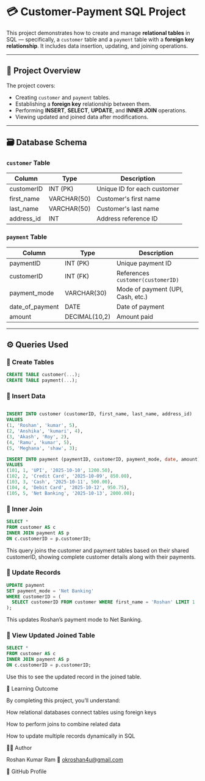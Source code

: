 # 💳 Customer-Payment SQL Project

This project demonstrates how to create and manage **relational tables** in SQL — specifically, a `customer` table and a `payment` table with a **foreign key relationship**. It includes data insertion, updating, and joining operations.

---

## 🧾 Project Overview

The project covers:
- Creating `customer` and `payment` tables.
- Establishing a **foreign key** relationship between them.
- Performing **INSERT**, **SELECT**, **UPDATE**, and **INNER JOIN** operations.
- Viewing updated and joined data after modifications.

---

## 🗃️ Database Schema

### `customer` Table
| Column       | Type         | Description                 |
|---------------|--------------|-----------------------------|
| customerID    | INT (PK)     | Unique ID for each customer |
| first_name    | VARCHAR(50)  | Customer's first name       |
| last_name     | VARCHAR(50)  | Customer's last name        |
| address_id    | INT          | Address reference ID        |

### `payment` Table
| Column         | Type          | Description                         |
|----------------|---------------|-------------------------------------|
| paymentID      | INT (PK)      | Unique payment ID                   |
| customerID     | INT (FK)      | References `customer(customerID)`   |
| payment_mode   | VARCHAR(30)   | Mode of payment (UPI, Cash, etc.)   |
| date_of_payment| DATE          | Date of payment                     |
| amount         | DECIMAL(10,2) | Amount paid                         |

---

## ⚙️ Queries Used

### 🔹 Create Tables
```sql
CREATE TABLE customer(...);
CREATE TABLE payment(...);
```
### 🔹 Insert Data
```sql

INSERT INTO customer (customerID, first_name, last_name, address_id)
VALUES
(1, 'Roshan', 'kumar', 5),			
(2, 'Anshika', 'kumari', 4),
(3, 'Akash', 'Roy', 2),
(4, 'Ramu', 'kumar', 5),
(5, 'Meghana', 'shaw', 3);

INSERT INTO payment (paymentID, customerID, payment_mode, date, amount)
VALUES
(101, 1, 'UPI', '2025-10-10', 1200.50),
(102, 2, 'Credit Card', '2025-10-09', 850.00),
(103, 3, 'Cash', '2025-10-11', 500.00),
(104, 4, 'Debit Card', '2025-10-12', 950.75),
(105, 5, 'Net Banking', '2025-10-13', 2000.00);
```

### 🔹 Inner Join
```sql
SELECT * 
FROM customer AS c
INNER JOIN payment AS p
ON c.customerID = p.customerID;

```
This query joins the customer and payment tables based on their shared customerID, showing complete customer details along with their payments.

### 🔹 Update Records
```sql
UPDATE payment
SET payment_mode = 'Net Banking'
WHERE customerID = (
  SELECT customerID FROM customer WHERE first_name = 'Roshan' LIMIT 1
);

```
This updates Roshan’s payment mode to Net Banking.

### 🔹 View Updated Joined Table
```sql
SELECT * 
FROM customer AS c
INNER JOIN payment AS p
ON c.customerID = p.customerID;
```

Use this to see the updated record in the joined table.

🧠 Learning Outcome

By completing this project, you’ll understand:

How relational databases connect tables using foreign keys

How to perform joins to combine related data

How to update multiple records dynamically in SQL

🧑‍💻 Author

Roshan Kumar Ram
📧 okroshan4u@gmail.com

🔗 GitHub Profile
